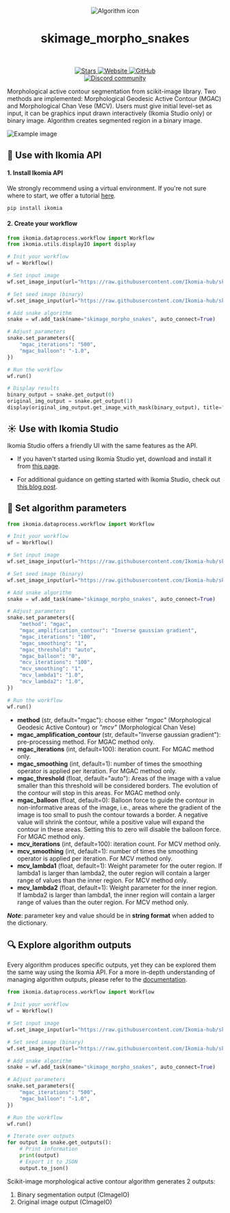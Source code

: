 <div align="center">
  <img src="https://raw.githubusercontent.com/Ikomia-hub/skimage_morpho_snakes/main/icons/scikit.png" alt="Algorithm icon">
  <h1 align="center">skimage_morpho_snakes</h1>
</div>
<br />
<p align="center">
    <a href="https://github.com/Ikomia-hub/skimage_morpho_snakes">
        <img alt="Stars" src="https://img.shields.io/github/stars/Ikomia-hub/skimage_morpho_snakes">
    </a>
    <a href="https://app.ikomia.ai/hub/">
        <img alt="Website" src="https://img.shields.io/website/http/app.ikomia.ai/en.svg?down_color=red&down_message=offline&up_message=online">
    </a>
    <a href="https://github.com/Ikomia-hub/skimage_morpho_snakes/blob/main/LICENSE.md">
        <img alt="GitHub" src="https://img.shields.io/github/license/Ikomia-hub/skimage_morpho_snakes.svg?color=blue">
    </a>    
    <br>
    <a href="https://discord.com/invite/82Tnw9UGGc">
        <img alt="Discord community" src="https://img.shields.io/badge/Discord-white?style=social&logo=discord">
    </a> 
</p>

Morphological active contour segmentation from scikit-image library. Two methods are implemented: Morphological Geodesic Active Contour (MGAC) and Morphological Chan Vese (MCV). Users must give initial level-set as input, it can be graphics input drawn interactively (Ikomia Studio only) or binary image. Algorithm creates segmented region in a binary image.

![Example image](https://raw.githubusercontent.com/Ikomia-hub/skimage_morpho_snakes/feat/new_readme/images/coins-result.jpg)

## :rocket: Use with Ikomia API

#### 1. Install Ikomia API

We strongly recommend using a virtual environment. If you're not sure where to start, we offer a tutorial [here](https://www.ikomia.ai/blog/a-step-by-step-guide-to-creating-virtual-environments-in-python).

```sh
pip install ikomia
```

#### 2. Create your workflow

```python
from ikomia.dataprocess.workflow import Workflow
from ikomia.utils.displayIO import display

# Init your workflow
wf = Workflow()

# Set input image
wf.set_image_input(url="https://raw.githubusercontent.com/Ikomia-hub/skimage_morpho_snakes/main/images/coins.png", index=0)

# Set seed image (binary)
wf.set_image_input(url="https://raw.githubusercontent.com/Ikomia-hub/skimage_morpho_snakes/main/images/seed.png", index=1)

# Add snake algorithm
snake = wf.add_task(name="skimage_morpho_snakes", auto_connect=True)

# Adjust parameters
snake.set_parameters({
    "mgac_iterations": "500",
    "mgac_balloon": "-1.0",
})

# Run the workflow
wf.run()

# Display results
binary_output = snake.get_output(0)
original_img_output = snake.get_output(1)
display(original_img_output.get_image_with_mask(binary_output), title="Morpho snake")
```

## :sunny: Use with Ikomia Studio

Ikomia Studio offers a friendly UI with the same features as the API.

- If you haven't started using Ikomia Studio yet, download and install it from [this page](https://www.ikomia.ai/studio).

- For additional guidance on getting started with Ikomia Studio, check out [this blog post](https://www.ikomia.ai/blog/how-to-get-started-with-ikomia-studio).

## :pencil: Set algorithm parameters

```python
from ikomia.dataprocess.workflow import Workflow

# Init your workflow
wf = Workflow()

# Set input image
wf.set_image_input(url="https://raw.githubusercontent.com/Ikomia-hub/skimage_morpho_snakes/main/images/coins.png", index=0)

# Set seed image (binary)
wf.set_image_input(url="https://raw.githubusercontent.com/Ikomia-hub/skimage_morpho_snakes/main/images/seed.png", index=1)

# Add snake algorithm
snake = wf.add_task(name="skimage_morpho_snakes", auto_connect=True)

# Adjust parameters
snake.set_parameters({
    "method": "mgac",
    "mgac_amplification_contour": "Inverse gaussian gradient",
    "mgac_iterations": "100",
    "mgac_smoothing": "1",
    "mgac_threshold": "auto",
    "mgac_balloon": "0",
    "mcv_iterations": "100",
    "mcv_smoothing": "1",
    "mcv_lambda1": "1.0",
    "mcv_lambda2": "1.0",
})

# Run the workflow
wf.run()
```

- **method** (str, default="mgac"): choose either *"mgac"* (Morphological Geodesic Active Contour) or *"mcv"* (Morphological Chan Vese)
- **mgac_amplification_contour** (str, default="Inverse gaussian gradient"): pre-processing method. For MGAC method only.
- **mgac_iterations** (int, default=100): iteration count. For MGAC method only.
- **mgac_smoothing** (int, default=1): number of times the smoothing operator is applied per iteration. For MGAC method only.
- **mgac_threshold** (float, default="auto"): Areas of the image with a value smaller than this threshold will be considered borders. The evolution of the contour will stop in this areas. For MGAC method only.
- **mgac_balloon** (float, default=0): Balloon force to guide the contour in non-informative areas of the image, i.e., areas where the gradient of the image is too small to push the contour towards a border. A negative value will shrink the contour, while a positive value will expand the contour in these areas. Setting this to zero will disable the balloon force. For MGAC method only.
- **mcv_iterations** (int, default=100): iteration count. For MCV method only.
- **mcv_smoothing** (int, default=1): number of times the smoothing operator is applied per iteration. For MCV method only.
- **mcv_lambda1** (float, default=1): Weight parameter for the outer region. If lambda1 is larger than lambda2, the outer region will contain a larger range of values than the inner region. For MCV method only.
- **mcv_lambda2** (float, default=1): Weight parameter for the inner region. If lambda2 is larger than lambda1, the inner region will contain a larger range of values than the outer region. For MCV method only.

***Note***: parameter key and value should be in **string format** when added to the dictionary.

## :mag: Explore algorithm outputs

Every algorithm produces specific outputs, yet they can be explored them the same way using the Ikomia API. For a more in-depth understanding of managing algorithm outputs, please refer to the [documentation](https://ikomia-dev.github.io/python-api-documentation/advanced_guide/IO_management.html).

```python
from ikomia.dataprocess.workflow import Workflow

# Init your workflow
wf = Workflow()

# Set input image
wf.set_image_input(url="https://raw.githubusercontent.com/Ikomia-hub/skimage_morpho_snakes/main/images/coins.png", index=0)

# Set seed image (binary)
wf.set_image_input(url="https://raw.githubusercontent.com/Ikomia-hub/skimage_morpho_snakes/main/images/seed.png", index=1)

# Add snake algorithm
snake = wf.add_task(name="skimage_morpho_snakes", auto_connect=True)

# Adjust parameters
snake.set_parameters({
    "mgac_iterations": "500",
    "mgac_balloon": "-1.0",
})

# Run the workflow
wf.run()

# Iterate over outputs
for output in snake.get_outputs():
    # Print information
    print(output)
    # Export it to JSON
    output.to_json()
```

Scikit-image morphological active contour algorithm generates 2 outputs:

1. Binary segmentation output (CImageIO)
2. Original image output (CImageIO)